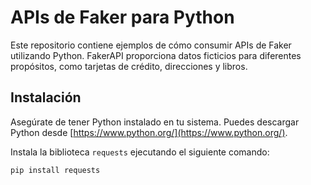 # APIs de Faker para Python

Este repositorio contiene ejemplos de cómo consumir APIs de Faker utilizando Python. FakerAPI proporciona datos ficticios para diferentes propósitos, como tarjetas de crédito, direcciones y libros.

## Instalación

Asegúrate de tener Python instalado en tu sistema. Puedes descargar Python desde [https://www.python.org/](https://www.python.org/).

Instala la biblioteca `requests` ejecutando el siguiente comando:

```bash
pip install requests
